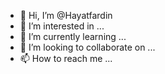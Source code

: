 - 👋 Hi, I’m @Hayatfardin
- 👀 I’m interested in ...
- 🌱 I’m currently learning ...
- 💞️ I’m looking to collaborate on ...
- 📫 How to reach me ...

<!---
Hayatfardin/Hayatfardin is a ✨ special ✨ repository because its `README.md` (this file) appears on your GitHub profile.
You can click the Preview link to take a look at your changes.
--->
